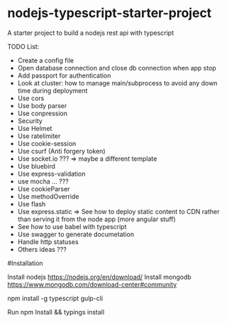 # nodejs-typescript-starter-project
A starter project to build a nodejs rest api with typescript


TODO List:

- Create a config file
- Open database connection and close db connection when app stop
- Add passport for authentication
- Look at cluster: how to manage main/subprocess to avoid any down time during deployment
- Use cors
- Use body parser
- Use conpression
- Security
 - Use Helmet
 - Use ratelimiter
 - Use cookie-session
 - Use csurf (Anti forgery token)
- Use socket.io ??? => maybe a different template
- Use bluebird
- Use express-validation
- use mocha ... ??? 
- Use cookieParser
- Use methodOverride  
- Use flash
- Use express.static => See how to deploy static content to CDN rather than serving it from the node app (more angular stuff)
- See how to use babel with typescript
- Use swagger to generate documetation
- Handle http statuses
- Others ideas ???


#Installation

Install nodejs https://nodejs.org/en/download/
Install mongodb https://www.mongodb.com/download-center#community

npm install -g typescript gulp-cli


Run npm Install && typings install
